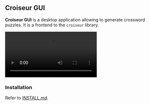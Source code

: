 <!--
SPDX-FileCopyrightText: 2023 Antoine Belvire
SPDX-License-Identifier: GPL-3.0-or-later
-->

## Croiseur GUI

**Croiseur GUI** is a desktop application allowing to generate crossword puzzles. It is a 
frontend to the `croiseur` library.

![Screencast](doc/media/screencast.webm)

### Installation

Refer to [INSTALL.md](INSTALL.md).